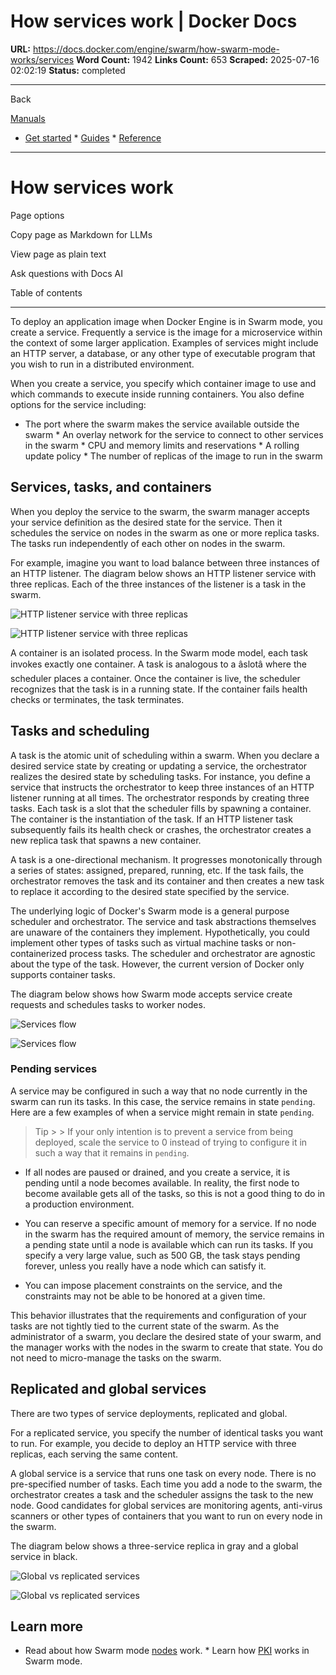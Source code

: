 # How services work | Docker Docs

**URL:** https://docs.docker.com/engine/swarm/how-swarm-mode-works/services
**Word Count:** 1942
**Links Count:** 653
**Scraped:** 2025-07-16 02:02:19
**Status:** completed

---

Back

[Manuals](https://docs.docker.com/manuals/)

  * [Get started](https://docs.docker.com/get-started/)   * [Guides](https://docs.docker.com/guides/)   * [Reference](https://docs.docker.com/reference/)

* * *

# How services work

Page options

Copy page as Markdown for LLMs

View page as plain text

Ask questions with Docs AI

Table of contents

* * *

To deploy an application image when Docker Engine is in Swarm mode, you create a service. Frequently a service is the image for a microservice within the context of some larger application. Examples of services might include an HTTP server, a database, or any other type of executable program that you wish to run in a distributed environment.

When you create a service, you specify which container image to use and which commands to execute inside running containers. You also define options for the service including:

  * The port where the swarm makes the service available outside the swarm   * An overlay network for the service to connect to other services in the swarm   * CPU and memory limits and reservations   * A rolling update policy   * The number of replicas of the image to run in the swarm

## Services, tasks, and containers

When you deploy the service to the swarm, the swarm manager accepts your service definition as the desired state for the service. Then it schedules the service on nodes in the swarm as one or more replica tasks. The tasks run independently of each other on nodes in the swarm.

For example, imagine you want to load balance between three instances of an HTTP listener. The diagram below shows an HTTP listener service with three replicas. Each of the three instances of the listener is a task in the swarm.

![ HTTP listener service with three replicas](https://docs.docker.com/engine/swarm/images/services-diagram.webp)

![ HTTP listener service with three replicas](https://docs.docker.com/engine/swarm/images/services-diagram.webp)

A container is an isolated process. In the Swarm mode model, each task invokes exactly one container. A task is analogous to a âslotâ where the scheduler places a container. Once the container is live, the scheduler recognizes that the task is in a running state. If the container fails health checks or terminates, the task terminates.

## Tasks and scheduling

A task is the atomic unit of scheduling within a swarm. When you declare a desired service state by creating or updating a service, the orchestrator realizes the desired state by scheduling tasks. For instance, you define a service that instructs the orchestrator to keep three instances of an HTTP listener running at all times. The orchestrator responds by creating three tasks. Each task is a slot that the scheduler fills by spawning a container. The container is the instantiation of the task. If an HTTP listener task subsequently fails its health check or crashes, the orchestrator creates a new replica task that spawns a new container.

A task is a one-directional mechanism. It progresses monotonically through a series of states: assigned, prepared, running, etc. If the task fails, the orchestrator removes the task and its container and then creates a new task to replace it according to the desired state specified by the service.

The underlying logic of Docker's Swarm mode is a general purpose scheduler and orchestrator. The service and task abstractions themselves are unaware of the containers they implement. Hypothetically, you could implement other types of tasks such as virtual machine tasks or non-containerized process tasks. The scheduler and orchestrator are agnostic about the type of the task. However, the current version of Docker only supports container tasks.

The diagram below shows how Swarm mode accepts service create requests and schedules tasks to worker nodes.

![Services flow](https://docs.docker.com/engine/swarm/images/service-lifecycle.webp)

![Services flow](https://docs.docker.com/engine/swarm/images/service-lifecycle.webp)

### Pending services

A service may be configured in such a way that no node currently in the swarm can run its tasks. In this case, the service remains in state `pending`. Here are a few examples of when a service might remain in state `pending`.

> Tip >  > If your only intention is to prevent a service from being deployed, scale the service to 0 instead of trying to configure it in such a way that it remains in `pending`.

  * If all nodes are paused or drained, and you create a service, it is pending until a node becomes available. In reality, the first node to become available gets all of the tasks, so this is not a good thing to do in a production environment.

  * You can reserve a specific amount of memory for a service. If no node in the swarm has the required amount of memory, the service remains in a pending state until a node is available which can run its tasks. If you specify a very large value, such as 500 GB, the task stays pending forever, unless you really have a node which can satisfy it.

  * You can impose placement constraints on the service, and the constraints may not be able to be honored at a given time.

This behavior illustrates that the requirements and configuration of your tasks are not tightly tied to the current state of the swarm. As the administrator of a swarm, you declare the desired state of your swarm, and the manager works with the nodes in the swarm to create that state. You do not need to micro-manage the tasks on the swarm.

## Replicated and global services

There are two types of service deployments, replicated and global.

For a replicated service, you specify the number of identical tasks you want to run. For example, you decide to deploy an HTTP service with three replicas, each serving the same content.

A global service is a service that runs one task on every node. There is no pre-specified number of tasks. Each time you add a node to the swarm, the orchestrator creates a task and the scheduler assigns the task to the new node. Good candidates for global services are monitoring agents, anti-virus scanners or other types of containers that you want to run on every node in the swarm.

The diagram below shows a three-service replica in gray and a global service in black.

![Global vs replicated services](https://docs.docker.com/engine/swarm/images/replicated-vs-global.webp)

![Global vs replicated services](https://docs.docker.com/engine/swarm/images/replicated-vs-global.webp)

## Learn more

  * Read about how Swarm mode [nodes](https://docs.docker.com/engine/swarm/how-swarm-mode-works/nodes/) work.   * Learn how [PKI](https://docs.docker.com/engine/swarm/how-swarm-mode-works/pki/) works in Swarm mode.